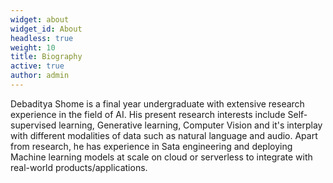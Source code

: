 ```yaml
---
widget: about
widget_id: About
headless: true
weight: 10
title: Biography
active: true
author: admin
---
```

Debaditya Shome is a final year undergraduate with extensive research experience in the field of AI. His present research interests include Self-supervised learning, Generative learning, Computer Vision and it's interplay with different modalities of data such as natural language and audio. Apart from research, he has experience in Sata engineering and deploying Machine learning models at scale on cloud or serverless to integrate with real-world products/applications.